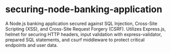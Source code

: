 # securing-node-banking-application
A Node.js banking application secured against SQL Injection, Cross-Site Scripting (XSS), and Cross-Site Request Forgery (CSRF). Utilizes Express.js, helmet for securing HTTP headers, input validation with express-validator, prepared SQL statements, and csurf middleware to protect critical endpoints and user data.
